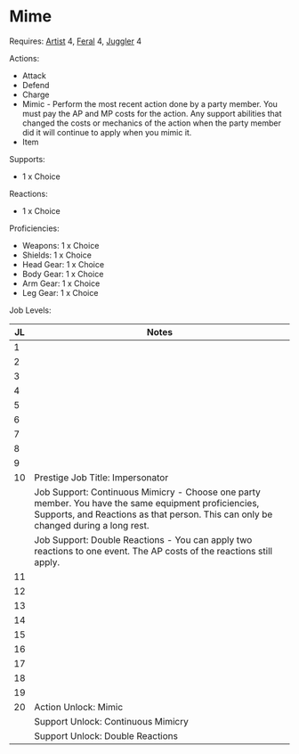 # Mime

Requires: [Artist](/Jobs/JobDetails/Artist.md) 4, [Feral](/Jobs/JobDetails/Feral.md) 4, [Juggler](/Jobs/JobDetails/Juggler.md) 4

Actions:

- Attack
- Defend
- Charge
- Mimic - Perform the most recent action done by a party member. You must pay the AP and MP costs for the action. Any support abilities that changed the costs or mechanics of the action when the party member did it will continue to apply when you mimic it.
- Item

Supports:

- 1 x Choice

Reactions:

- 1 x Choice

Proficiencies:

- Weapons: 1 x Choice
- Shields: 1 x Choice
- Head Gear: 1 x Choice
- Body Gear: 1 x Choice
- Arm Gear: 1 x Choice
- Leg Gear: 1 x Choice

Job Levels:

| JL | Notes |
| --- | --- |
| 1 | 
| 2 | 
| 3 | 
| 4 | 
| 5 | 
| 6 | 
| 7 | 
| 8 | 
| 9 | 
| 10 | Prestige Job Title: Impersonator
|    | Job Support: Continuous Mimicry - Choose one party member. You have the same equipment proficiencies, Supports, and Reactions as that person. This can only be changed during a long rest.
|    | Job Support: Double Reactions - You can apply two reactions to one event. The AP costs of the reactions still apply.
| 11 | 
| 12 | 
| 13 | 
| 14 | 
| 15 | 
| 16 | 
| 17 | 
| 18 | 
| 19 | 
| 20 | Action Unlock: Mimic
|    | Support Unlock: Continuous Mimicry
|    | Support Unlock: Double Reactions
